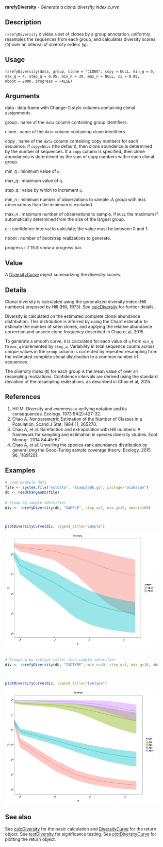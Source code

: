 





**rarefyDiversity** - *Generate a clonal diversity index curve*

Description
--------------------

`rarefyDiversity` divides a set of clones by a group annotation,
uniformly resamples the sequences from each group, and calculates diversity
scores (<code class = 'eq'>D</code>) over an interval of diversity orders (<code class = 'eq'>q</code>).


Usage
--------------------
```
rarefyDiversity(data, group, clone = "CLONE", copy = NULL, min_q = 0,
max_q = 4, step_q = 0.05, min_n = 30, max_n = NULL, ci = 0.95,
nboot = 2000, progress = FALSE)
```

Arguments
-------------------

data
:   data.frame with Change-O style columns containing clonal assignments.

group
:   name of the `data` column containing group identifiers.

clone
:   name of the `data` column containing clone identifiers.

copy
:   name of the `data` column containing copy numbers for each 
sequence. If `copy=NULL` (the default), then clone abundance
is determined by the number of sequences. If a `copy` column
is specified, then clone abundances is determined by the sum of 
copy numbers within each clonal group.

min_q
:   minimum value of <code class = 'eq'>q</code>.

max_q
:   maximum value of <code class = 'eq'>q</code>.

step_q
:   value by which to increment <code class = 'eq'>q</code>.

min_n
:   minimum number of observations to sample.
A group with less observations than the minimum is excluded.

max_n
:   maximum number of observations to sample. If `NULL` the maximum
if automatically determined from the size of the largest group.

ci
:   confidence interval to calculate; the value must be between 0 and 1.

nboot
:   number of bootstrap realizations to generate.

progress
:   if `TRUE` show a progress bar.



Value
-------------------

A [DiversityCurve](DiversityCurve-class.md) object summarizing the diversity scores.

Details
-------------------

Clonal diversity is calculated using the generalized diversity index (Hill numbers) 
proposed by Hill (Hill, 1973). See [calcDiversity](calcDiversity.md) for further details.

Diversity is calculated on the estimated complete clonal abundance distribution.
This distribution is inferred by using the Chao1 estimator to estimate the number
of seen clones, and applying the relative abundance correction and unseen clone
frequency described in Chao et al, 2015.

To generate a smooth curve, <code class = 'eq'>D</code> is calculated for each value of <code class = 'eq'>q</code> from
`min_q` to `max_q` incremented by `step_q`.  Variability in total 
sequence counts across unique values in the `group` column is corrected by
repeated resampling from the estimated complete clonal distribution to a 
common number of sequences.

The diversity index (<code class = 'eq'>D</code>) for each group is the mean value of over all resampling 
realizations. Confidence intervals are derived using the standard deviation of the 
resampling realizations, as described in Chao et al, 2015.

References
-------------------


1. Hill M. Diversity and evenness: a unifying notation and its consequences. 
Ecology. 1973 54(2):427-32.
1. Chao A. Nonparametric Estimation of the Number of Classes in a Population. 
Scand J Stat. 1984 11, 265270.
1. Chao A, et al. Rarefaction and extrapolation with Hill numbers: 
A framework for sampling and estimation in species diversity studies. 
Ecol Monogr. 2014 84:45-67.
1. Chao A, et al. Unveiling the species-rank abundance distribution by 
generalizing the Good-Turing sample coverage theory. 
Ecology. 2015 96, 11891201.




Examples
-------------------

```R
# Load example data
file <- system.file("extdata", "ExampleDb.gz", package="alakazam")
db <- readChangeoDb(file)

# Group by sample identifier
div <- rarefyDiversity(db, "SAMPLE", step_q=1, max_q=10, nboot=100)

```


```


```


```R
plotDiversityCurve(div, legend_title="Sample")

```

![4](rarefyDiversity-4.png)

```R

# Grouping by isotype rather than sample identifier
div <- rarefyDiversity(db, "ISOTYPE", min_n=40, step_q=1, max_q=10, nboot=100)

```


```


```


```R
plotDiversityCurve(div, legend_title="Isotype")
```

![8](rarefyDiversity-8.png)


See also
-------------------

See [calcDiversity](calcDiversity.md) for the basic calculation and 
[DiversityCurve](DiversityCurve-class.md) for the return object. 
See [testDiversity](testDiversity.md) for significance testing.
See [plotDiversityCurve](plotDiversityCurve.md) for plotting the return object.



